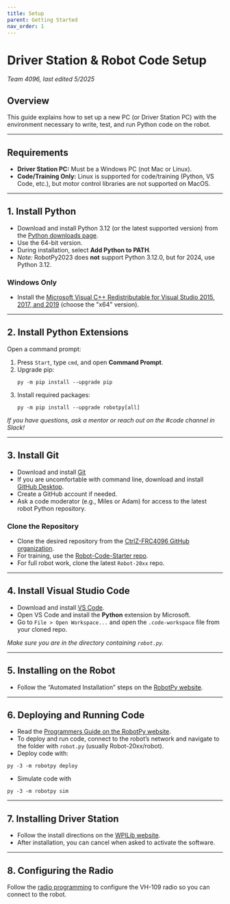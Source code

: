 ```yaml
---
title: Setup
parent: Getting Started
nav_order: 1
---
```


# Driver Station & Robot Code Setup
*Team 4096, last edited 5/2025*

## Overview
This guide explains how to set up a new PC (or Driver Station PC) with the environment necessary to write, test, and run Python code on the robot.

---

## Requirements

- **Driver Station PC:** Must be a Windows PC (not Mac or Linux).
- **Code/Training Only:** Linux is supported for code/training (Python, VS Code, etc.), but motor control libraries are not supported on MacOS.

---

## 1. Install Python

- Download and install Python 3.12 (or the latest supported version) from the [Python downloads page](https://www.python.org/downloads/).
- Use the 64-bit version.
- During installation, select **Add Python to PATH**.
- *Note:* RobotPy2023 does **not** support Python 3.12.0, but for 2024, use Python 3.12.

### Windows Only

- Install the [Microsoft Visual C++ Redistributable for Visual Studio 2015, 2017, and 2019](https://support.microsoft.com/en-us/help/2977003/the-latest-supported-visual-c-downloads) (choose the "x64" version).

---

## 2. Install Python Extensions

Open a command prompt:

1. Press `Start`, type `cmd`, and open **Command Prompt**.
2. Upgrade pip:
    ```
    py -m pip install --upgrade pip
    ```
3. Install required packages:
    ```
    py -m pip install --upgrade robotpy[all]
    ```

*If you have questions, ask a mentor or reach out on the #code channel in Slack!*

---

## 3. Install Git
- Download and install [Git](https://git-scm.com/downloads)
- If you are uncomfortable with command line, download and install [GitHub Desktop](https://desktop.github.com/).
- Create a GitHub account if needed.
- Ask a code moderator (e.g., Miles or Adam) for access to the latest robot Python repository.

### Clone the Repository

- Clone the desired repository from the [CtrlZ-FRC4096 GitHub organization](https://github.com/CtrlZ-FRC4096).
- For training, use the [Robot-Code-Starter repo](https://github.com/CtrlZ-FRC4096/Robot-Code-Starter).
- For full robot work, clone the latest `Robot-20xx` repo.

---

## 4. Install Visual Studio Code

- Download and install [VS Code](https://code.visualstudio.com/).
- Open VS Code and install the **Python** extension by Microsoft.
- Go to `File > Open Workspace...` and open the `.code-workspace` file from your cloned repo.

*Make sure you are in the directory containing `robot.py`.*

---

## 5. Installing on the Robot

- Follow the “Automated Installation” steps on the [RobotPy website](https://robotpy.readthedocs.io/en/stable/install/).

---

## 6. Deploying and Running Code

- Read the [Programmers Guide on the RobotPy website](https://robotpy.readthedocs.io/en/stable/).
- To deploy and run code, connect to the robot’s network and navigate to the folder with `robot.py` (usually Robot-20xx/robot).
- Deploy code with:
```
py -3 -m robotpy deploy
```
- Simulate code with 
```
py -3 -m robotpy sim
```
---

## 7. Installing Driver Station

- Follow the install directions on the [WPILib website](https://docs.wpilib.org/en/stable/docs/getting-started/getting-started-frc-control-system/index.html).
- After installation, you can cancel when asked to activate the software.

---

## 8. Configuring the Radio

Follow the [radio programming](https://docs.wpilib.org/en/stable/docs/zero-to-robot/step-3/radio-programming.html) to configure the VH-109 radio so you can connect to the robot.